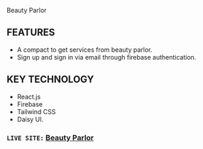 Beauty Parlor

## FEATURES

- A compact to get services from beauty parlor.
- Sign up and sign in via email through firebase authentication.

## KEY TECHNOLOGY

- React.js
- Firebase
- Tailwind CSS
- Daisy UI.

### `LIVE SITE:` [Beauty Parlor](https://my-beauty-parlour.netlify.app/)
